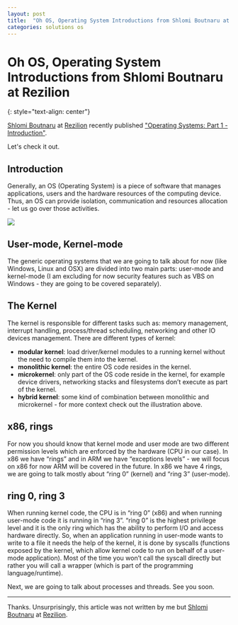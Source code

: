```yaml
---
layout: post
title:  "Oh OS, Operating System Introductions from Shlomi Boutnaru at Rezilion"
categories: solutions os
---
```


# Oh OS, Operating System Introductions from Shlomi Boutnaru at Rezilion
{: style="text-align: center"}

[Shlomi Boutnaru](https://www.linkedin.com/in/shlomi-boutnaru-ba781811a/) at [Rezilion](https://www.rezilion.com/) recently published ["Operating Systems: Part 1 - Introduction"](https://www.linkedin.com/posts/shlomi-boutnaru-ba781811a_operatingsystems-kernel-kernelmode-activity-6974947995058335744-YqrQ?utm_source=share&utm_medium=member_desktop).

Let's check it out. 

## Introduction

Generally, an OS (Operating System) is a piece of software that manages applications, users and the hardware resources of the computing device. Thus, an OS can provide isolation, communication and resources allocation - let us go over those activities. 

![](https://upload.wikimedia.org/wikipedia/commons/d/d0/OS-structure2.svg)

## User-mode, Kernel-mode
The generic operating systems that we are going to talk about for now (like Windows, Linux and OSX) are divided into two main parts: user-mode and kernel-mode (I am excluding for now security features such as VBS on Windows - they are going to be covered separately). 

## The Kernel 
The kernel is responsible for different tasks such as: memory management, interrupt handling, process/thread scheduling, networking and other IO devices management. There are different types of kernel: 

* **modular kernel**: load driver/kernel modules to a running kernel without the need to compile them into the kernel.
* **monolithic kernel**: the entire OS code resides in the kernel. 
* **microkernel**: only part of the OS code reside in the kernel, for example device drivers, networking stacks and filesystems don’t execute as part of the kernel.
* **hybrid kernel**: some kind of combination between monolithic and microkernel - for more context check out the illustration above.

## x86, rings
For now you should know that kernel mode and user mode are two different permission levels which are enforced by the hardware (CPU in our case). In x86 we have “rings” and in ARM we have “exceptions levels” - we will focus on x86 for now ARM will be covered in the future. 
In x86 we have 4 rings, we are going to talk mostly about “ring 0” (kernel) and “ring 3” (user-mode). 

## ring 0, ring 3
When running kernel code, the CPU is in “ring 0” (x86) and when running user-mode code it is running in “ring 3”. “ring 0” is the highest privilege level and it is the only ring which has the ability to perform I/O and access hardware directly. So, when an application running in user-mode wants to write to a file it needs the help of the kernel, it is done by syscalls (functions exposed by the kernel, which allow kernel code to run on behalf of a user-mode application). Most of the time you won’t call the syscall directly but rather you will call a wrapper (which is part of the programming language/runtime). 

Next, we are going to talk about processes and threads. See you soon. 

---

Thanks. Unsurprisingly, this article was not written by me but [Shlomi Boutnaru](https://www.linkedin.com/in/shlomi-boutnaru-ba781811a/) at [Rezilion](https://www.rezilion.com/).
